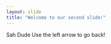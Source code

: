 ```yaml
---
layout: slide
title: "Welcome to our second slide!"
---
```

Sah Dude
Use the left arrow to go back!
